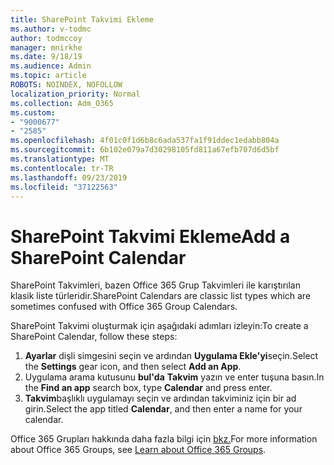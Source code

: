 ```yaml
---
title: SharePoint Takvimi Ekleme
ms.author: v-todmc
author: todmccoy
manager: mnirkhe
ms.date: 9/18/19
ms.audience: Admin
ms.topic: article
ROBOTS: NOINDEX, NOFOLLOW
localization_priority: Normal
ms.collection: Adm_O365
ms.custom:
- "9000677"
- "2585"
ms.openlocfilehash: 4f01c0f1d6b8c6ada537fa1f91ddec1edabb804a
ms.sourcegitcommit: 6b102e079a7d30298105fd811a67efb707d6d5bf
ms.translationtype: MT
ms.contentlocale: tr-TR
ms.lasthandoff: 09/23/2019
ms.locfileid: "37122563"
---
```

# <a name="add-a-sharepoint-calendar"></a><span data-ttu-id="d1078-102">SharePoint Takvimi Ekleme</span><span class="sxs-lookup"><span data-stu-id="d1078-102">Add a SharePoint Calendar</span></span>

<span data-ttu-id="d1078-103">SharePoint Takvimleri, bazen Office 365 Grup Takvimleri ile karıştırılan klasik liste türleridir.</span><span class="sxs-lookup"><span data-stu-id="d1078-103">SharePoint Calendars are classic list types which are sometimes confused with Office 365 Group Calendars.</span></span>
 
<span data-ttu-id="d1078-104">SharePoint Takvimi oluşturmak için aşağıdaki adımları izleyin:</span><span class="sxs-lookup"><span data-stu-id="d1078-104">To create a SharePoint Calendar, follow these steps:</span></span>
 
1.  <span data-ttu-id="d1078-105">**Ayarlar** dişli simgesini seçin ve ardından **Uygulama Ekle'yi**seçin.</span><span class="sxs-lookup"><span data-stu-id="d1078-105">Select the **Settings** gear icon, and then select **Add an App**.</span></span>
2.  <span data-ttu-id="d1078-106">Uygulama arama kutusunu **bul'da** **Takvim** yazın ve enter tuşuna basın.</span><span class="sxs-lookup"><span data-stu-id="d1078-106">In the **Find an app** search box, type **Calendar** and press enter.</span></span>
3.  <span data-ttu-id="d1078-107">**Takvim**başlıklı uygulamayı seçin ve ardından takviminiz için bir ad girin.</span><span class="sxs-lookup"><span data-stu-id="d1078-107">Select the app titled **Calendar**, and then enter a name for your calendar.</span></span>

<span data-ttu-id="d1078-108">Office 365 Grupları hakkında daha fazla bilgi için [bkz.](https://support.office.com/article/Learn-about-Office-365-groups-b565caa1-5c40-40ef-9915-60fdb2d97fa2)</span><span class="sxs-lookup"><span data-stu-id="d1078-108">For more information about Office 365 Groups, see [Learn about Office 365 Groups](https://support.office.com/article/Learn-about-Office-365-groups-b565caa1-5c40-40ef-9915-60fdb2d97fa2).</span></span>

